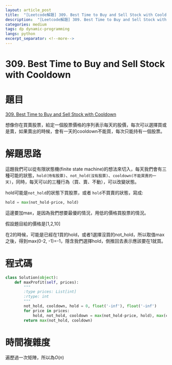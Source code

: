 ```yaml
---
layout: article_post
title:  "[Leetcode解題] 309. Best Time to Buy and Sell Stock with Cooldown"
description:  "[Leetcode解題] 309. Best Time to Buy and Sell Stock with Cooldown"
categories: medium 
tags: dp dynamic-programming 
langs: python
excerpt_separator: <!--more-->
---
```


# 309. Best Time to Buy and Sell Stock with Cooldown

# 題目

[309. Best Time to Buy and Sell Stock with Cooldown](https://leetcode.com/problems/best-time-to-buy-and-sell-stock-with-cooldown/)

想像你在買賣股票，給定一個股票價格的序列表示每天的股價，每次可以選擇買或是賣，如果賣出的時候，會有一天的cooldown不能買，每次只能持有一個股票。

# 解題思路

這題我們可以從有限狀態機(finite state machine)的想法來切入，每天我們會有三種可能的狀態，`hold(持有股票)`、`not_hold(沒有股票)`、`cooldown(不能買賣的一天)`，同時，每天可以的三種行為（買、賣、不動），可以改變狀態。

hold可能是`not_hold`的狀態下買股票，或者 `hold`不買賣的狀態，寫成:

```python
hold = max(not_hold-price, hold)
```

這邊要加max，是因為我們想要最優的情況，用低的價格買股票的情況。

假設題目給的價格是[1,2,10]

在2的時候，可能是已經在1買的hold，或者1選擇沒買的not_hold，所以取值max之後，得到max(0-2, -1)=-1，隱含我們選擇hold，倒推回去表示應該要在1就買。

# 程式碼

```python
class Solution(object):
    def maxProfit(self, prices):
        """
        :type prices: List[int]
        :rtype: int
        """
        not_hold, cooldown, hold = 0, float('-inf'), float('-inf')
        for price in prices:
            hold, not_hold, cooldown = max(not_hold-price, hold), max(cooldown, not_hold), hold+price
        return max(not_hold, cooldown)
```

# 時間複雜度

遍歷過一次矩陣，所以為$O(n)$